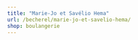 ```yaml
---
title: "Marie-Jo et Savélio Hema"
url: /becherel/marie-jo-et-savelio-hema/
shop: boulangerie
---
```

